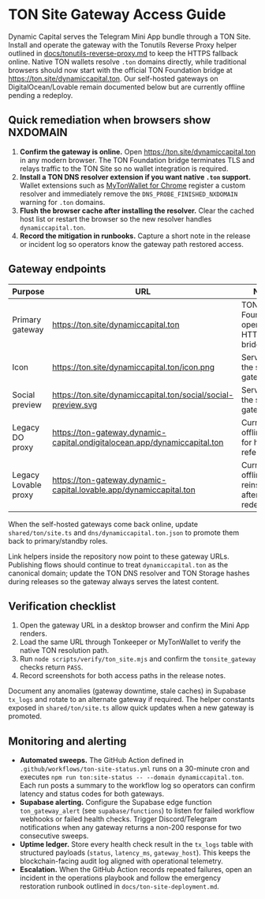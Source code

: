 # TON Site Gateway Access Guide

Dynamic Capital serves the Telegram Mini App bundle through a TON Site. Install
and operate the gateway with the Tonutils Reverse Proxy helper outlined in
[docs/tonutils-reverse-proxy.md](./tonutils-reverse-proxy.md) to keep the HTTPS
fallback online. Native TON wallets resolve `.ton` domains directly, while
traditional browsers should now start with the official TON Foundation bridge at
<https://ton.site/dynamiccapital.ton>. Our self-hosted gateways on
DigitalOcean/Lovable remain documented below but are currently offline pending a
redeploy.

## Quick remediation when browsers show NXDOMAIN

1. **Confirm the gateway is online.** Open <https://ton.site/dynamiccapital.ton>
   in any modern browser. The TON Foundation bridge terminates TLS and relays
   traffic to the TON Site so no wallet integration is required.
2. **Install a TON DNS resolver extension if you want native `.ton` support.**
   Wallet extensions such as
   [MyTonWallet for Chrome](https://chromewebstore.google.com/detail/mytonwallet/abogkplpencnmaiffledhjgobkeeflka)
   register a custom resolver and immediately remove the
   `DNS_PROBE_FINISHED_NXDOMAIN` warning for `.ton` domains.
3. **Flush the browser cache after installing the resolver.** Clear the cached
   host list or restart the browser so the new resolver handles
   `dynamiccapital.ton`.
4. **Record the mitigation in runbooks.** Capture a short note in the release or
   incident log so operators know the gateway path restored access.

## Gateway endpoints

| Purpose              | URL                                                                       | Notes                                            |
| -------------------- | ------------------------------------------------------------------------- | ------------------------------------------------ |
| Primary gateway      | https://ton.site/dynamiccapital.ton                                       | TON Foundation-operated HTTPS bridge             |
| Icon                 | https://ton.site/dynamiccapital.ton/icon.png                              | Served from the same gateway                     |
| Social preview       | https://ton.site/dynamiccapital.ton/social/social-preview.svg             | Served from the same gateway                     |
| Legacy DO proxy      | https://ton-gateway.dynamic-capital.ondigitalocean.app/dynamiccapital.ton | Currently offline; keep for historical reference |
| Legacy Lovable proxy | https://ton-gateway.dynamic-capital.lovable.app/dynamiccapital.ton        | Currently offline; reinstated after redeploy     |

When the self-hosted gateways come back online, update `shared/ton/site.ts` and
`dns/dynamiccapital.ton.json` to promote them back to primary/standby roles.

Link helpers inside the repository now point to these gateway URLs. Publishing
flows should continue to treat `dynamiccapital.ton` as the canonical domain;
update the TON DNS resolver and TON Storage hashes during releases so the
gateway always serves the latest content.

## Verification checklist

1. Open the gateway URL in a desktop browser and confirm the Mini App renders.
2. Load the same URL through Tonkeeper or MyTonWallet to verify the native TON
   resolution path.
3. Run `node scripts/verify/ton_site.mjs` and confirm the `tonsite_gateway`
   checks return `PASS`.
4. Record screenshots for both access paths in the release notes.

Document any anomalies (gateway downtime, stale caches) in Supabase `tx_logs`
and rotate to an alternate gateway if required. The helper constants exposed in
`shared/ton/site.ts` allow quick updates when a new gateway is promoted.

## Monitoring and alerting

- **Automated sweeps.** The GitHub Action defined in
  `.github/workflows/ton-site-status.yml` runs on a 30-minute cron and executes
  `npm run ton:site-status -- --domain dynamiccapital.ton`. Each run posts a
  summary to the workflow log so operators can confirm latency and status codes
  for both gateways.
- **Supabase alerting.** Configure the Supabase edge function
  `ton_gateway_alert` (see `supabase/functions`) to listen for failed workflow
  webhooks or failed health checks. Trigger Discord/Telegram notifications when
  any gateway returns a non-200 response for two consecutive sweeps.
- **Uptime ledger.** Store every health check result in the `tx_logs` table with
  structured payloads (`status`, `latency_ms`, `gateway_host`). This keeps the
  blockchain-facing audit log aligned with operational telemetry.
- **Escalation.** When the GitHub Action records repeated failures, open an
  incident in the operations playbook and follow the emergency restoration
  runbook outlined in `docs/ton-site-deployment.md`.
